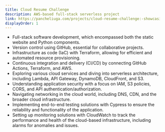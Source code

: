 ```yaml
---
title: Cloud Resume Challenge
description: AWS-based full-stack serverless project
link: https://pancheliuga.com/projects/cloud-resume-challenge:-showcasing-my-cloud-expertise/
displayOrder: 1
---
```


-   Full-stack software development, which encompassed both the static website and Python components.
-   Version control using GitHub, essential for collaborative projects.
-   Infrastructure as code (IaC) with Terraform, allowing for efficient and automated resource provisioning.
-   Continuous integration and delivery (CI/CD) by connecting GitHub Actions, Terraform, and AWS.
-   Exploring various cloud services and diving into serverless architecture, including Lambda, API Gateway, DynamoDB, CloudFront, and S3.
-   Understanding application security with a focus on IAM, S3 policies, CORS, and API authentication/authorization.
-   Navigating networking in the cloud world, including DNS, CDN, and the broader cloud infrastructure.
-   Implementing end-to-end testing solutions with Cypress to ensure the reliability and functionality of the application.
-   Setting up monitoring solutions with CloudWatch to track the performance and health of the cloud-based infrastructure, including alarms for anomalies and issues.

